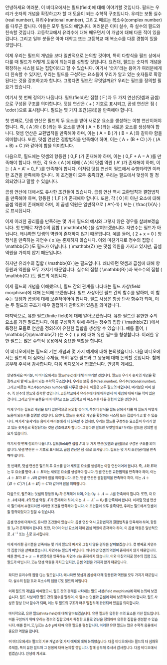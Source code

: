 안녕하세요 여러분, 이 비디오에서는 필드(field)에 대해 이야기할 것입니다. 필드는 우리가 숫자의 개념을 확장하고자 할 때 도움이 되는 수학적 구조입니다. 우리는 보통 실수(real number), 유리수(rational number), 그리고 때로는 복소수(complex number)를 다루곤 합니다. 이들은 모두 필드의 예입니다. 여러분은 이미 실수, 즉 실수의 필드와 친숙할 것입니다. 고등학교에서 유리수에 대해 배우면서 이 개념에 대해 다룬 적이 있을 겁니다. 그리고 일부 분들은 아마 대학교 또는 고등학교 때 복소수를 다룬 경험이 있을 것입니다.

이제 우리는 필드의 개념을 보다 일반적으로 논의할 것이며, 특히 다항식을 필드 상에서 다룰 때 필드가 어떻게 도움이 되는지를 설명할 것입니다. 요컨대, 필드는 숫자의 개념을 확장하는 시스템 또는 집합이라고 할 수 있습니다. 여기서 '숫자'라는 용어가 여러분에게 더 친숙할 수 있지만, 우리는 필드를 구성하는 요소들이 우리가 알고 있는 숫자들로 확장된다는 것을 강조하고자 합니다. 그렇다면 필드란 무엇일까요? 우리는 필드를 정의할 필요가 있습니다.

여기서 첫 번째 정의가 나옵니다. 필드(field)란 집합 \( F \)과 두 가지 연산(덧셈과 곱셈)으로 구성된 구조를 의미합니다. 덧셈 연산은 \( + \) 기호로 표시되고, 곱셈 연산은 점 \( \cdot \)으로 표시됩니다. 필드는 몇 가지 조건(공리)을 만족해야 합니다.

첫 번째로, 덧셈 연산은 필드의 두 요소를 받아 새로운 요소를 생성하는 이항 연산이어야 합니다. 즉, \( A \)와 \( B \)라는 두 요소를 받아 \( A + B \)라는 새로운 요소를 생성해야 합니다. 덧셈 연산은 교환법칙을 만족해야 하며, 이는 \( A + B \)가 \( B + A \)와 같아야 함을 의미합니다. 또한, 덧셈 연산은 결합법칙을 만족해야 하며, 이는 \( A + (B + C) \)가 \( (A + B) + C \)와 같아야 함을 의미합니다.

다음으로, 필드에는 덧셈의 항등원 \( 0_F \)가 존재해야 하며, 이는 \( 0_F + A = A \)를 만족해야 합니다. 또한, 각 요소 \( A \)에 대해 \( A \)의 덧셈 역원 \( A' \)가 존재해야 하며, 이는 \( A + A' = 0_F \)를 만족해야 합니다. 이처럼 덧셈 연산이 필드에서 수행되려면 이러한 조건을 만족해야 합니다. 이 조건들이 모두 충족되면, 우리는 필드에서 덧셈이 잘 정의되었다고 말할 수 있습니다.

곱셈 연산에 대해서도 유사한 조건들이 있습니다. 곱셈 연산 역시 교환법칙과 결합법칙을 만족해야 하며, 항등원 \( 1_F \)가 존재해야 합니다. 또한, 각 \( 0 \)이 아닌 요소에 대해 곱셈 역원이 존재해야 하며, 이 곱셈 역원은 일반적으로 \( A^{-1} \) 또는 \( \frac{1}{A} \)로 표시됩니다.

이제 이러한 공리들을 만족하는 몇 가지 필드의 예시와 그렇지 않은 경우를 살펴보겠습니다. 첫 번째로 자연수의 집합 \( \mathbb{N} \)을 살펴보겠습니다. 자연수는 필드가 아닙니다. 왜냐하면 덧셈의 역원이 존재하지 않기 때문입니다. 예를 들어, \( 2 + x = 0 \) 방정식을 만족하는 자연수 \( x \)는 존재하지 않습니다. 이와 마찬가지로 정수의 집합 \( \mathbb{Z} \)도 필드가 아닙니다. \( \mathbb{Z} \)는 덧셈 역원을 가지고 있지만, 곱셈 역원을 가지지 않기 때문입니다.

하지만 유리수의 집합 \( \mathbb{Q} \)는 필드입니다. 왜냐하면 덧셈과 곱셈에 대해 항등원과 역원을 모두 가지기 때문입니다. 실수의 집합 \( \mathbb{R} \)과 복소수의 집합 \( \mathbb{C} \)도 필드의 예입니다.

이제 필드의 개념을 이해했으니, 필드 간의 관계를 나타내는 필드 사상(field morphism)에 대해 논의해 보겠습니다. 필드 사상이란 필드 간의 함수를 말하며, 이 함수는 덧셈과 곱셈에 대해 보존적이어야 합니다. 필드 사상은 항상 단사 함수가 되며, 이는 두 필드의 구조가 매우 밀접하게 관련되어 있음을 의미합니다.

마지막으로, 유한 필드(finite field)에 대해 알아보겠습니다. 유한 필드란 유한한 수의 요소를 가진 필드입니다. 이를 구성하기 위해 우리는 정수의 집합 \( \mathbb{Z} \)에서 특정한 모듈로 연산을 정의하여 유한한 집합을 생성할 수 있습니다. 예를 들어, \( \mathbb{Z}/p\mathbb{Z} \)는 소수 \( p \)에 대해 유한 필드를 형성합니다. 이러한 유한 필드는 많은 수학적 응용에서 중요한 역할을 합니다.

이 비디오에서는 필드의 기본 개념과 몇 가지 예제에 대해 논의했습니다. 다음 비디오에서는 필드의 더 심화된 주제들, 특히 유한 필드와 그 응용에 대해 논의할 것입니다. 함께 공부해 주셔서 감사합니다. 다음 비디오에서 뵙겠습니다. 안녕히 계세요.

![mina_field1](./mina_field1.png)
![mina_field2](./mina_field2.png)
